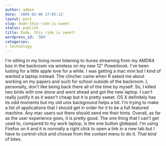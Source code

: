 ```yaml
---
author: admin
date: '2005-02-06 17:05:11'
layout: post
slug: dude-this-ride-is-sweet
status: publish
title: Dude, this ride is sweet!
wordpress_id: '389'
categories:
- Technology
---
```


I'm sitting in my living room listening to itunes streaming from my
AMD64 box in the backroom via wireless on my new 12" Powerbook. I've
been lusting for a little apple love for a while. I was getting a mac
mini but I kind of wanted a laptop instead. The clincher came when R
asked me about working on my papers and such for school outside of the
backroom. I, personally, don't like being back there all of the time by
myself. So, I killed two birds with one stone and went ahead and got the
new laptop. I can't really justify it as it wasn't cheap but it is
pretty sweet. OS X definitely has its odd moments but my old unix
background helps a bit. I'm trying to make a list of applications that I
should get in order for it to be a full featured machine. Any mac users
out there should send me their hints. Overall, as far as the user
experience goes, it is pretty good. The one thing that I can't get used
to, compared to my work laptop, is the one button glidepad. I'm using
Firefox on it and it is normally a right click to open a link in a new
tab but I have to control-click and choose from the context menu to do
it. That kind of bites.
